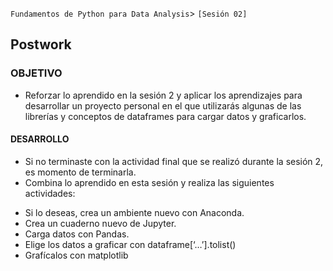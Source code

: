  `Fundamentos de Python para Data Analysis`> `[Sesión 02]`  
  
## Postwork

### OBJETIVO 
 - Reforzar lo aprendido en la sesión 2 y aplicar los aprendizajes para desarrollar un proyecto personal en el que utilizarás algunas de las librerías y conceptos de dataframes para cargar datos y graficarlos. 

#### DESARROLLO
* Si no terminaste con la actividad final que se realizó durante la sesión 2, es momento de terminarla. 
* Combina lo aprendido en esta sesión y realiza las siguientes actividades:
- Si lo deseas, crea un ambiente nuevo con Anaconda.   
- Crea un cuaderno nuevo de Jupyter.  
- Carga datos con Pandas.  
- Elige los datos a graficar con dataframe[‘…’].tolist()  
- Grafícalos con matplotlib  

